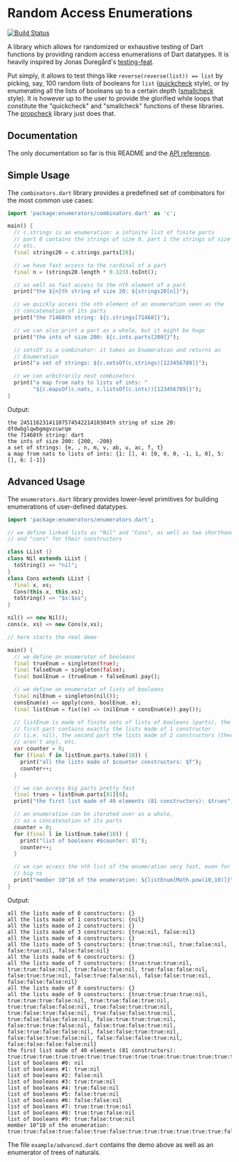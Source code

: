 # Random Access Enumerations

[![Build Status](https://drone.io/github.com/polux/enumerators/status.png)](https://drone.io/github.com/polux/enumerators/latest)

A library which allows for randomized or exhaustive testing of Dart functions
by providing random access enumerations of Dart datatypes. It is heavily
inspired by Jonas Duregård's
[testing-feat](http://hackage.haskell.org/package/testing-feat).

Put simply, it allows to test things like `reverse(reverse(list)) == list` by
picking, say, 100 random lists of booleans for `list`
([quickcheck](http://hackage.haskell.org/package/QuickCheck) style), or by
enumerating all the lists of booleans up to a certain depth
([smallcheck](http://hackage.haskell.org/package/smallcheck) style). It is
however up to the user to provide the glorified while loops that constitute the
"quickcheck" and "smallcheck" functions of these libraries. The
[propcheck](http://pub.dartlang.org/packages/propcheck) library just does that.

## Documentation

The only documentation so far is this README and the [API reference](http://goo.gl/UZX3qD).

## Simple Usage

The `combinators.dart` library provides a predefined set of combinators for the
most common use cases:

```dart
import 'package:enumerators/combinators.dart' as 'c';

main() {
  // c.strings is an enumeration: a infinite list of finite parts
  // part 0 contains the strings of size 0, part 1 the strings of size 1,
  // etc.
  final strings20 = c.strings.parts[20];

  // we have fast access to the cardinal of a part
  final n = (strings20.length * 0.123).toInt();

  // as well as fast access to the nth element of a part
  print("the ${n}th string of size 20: ${strings20[n]}");

  // we quickly access the nth element of an enumeration seen as the
  // concatenation of its parts
  print("the 71468th string: ${c.strings[71468]}");

  // we can also print a part as a whole, but it might be huge
  print("the ints of size 200: ${c.ints.parts[200]}");

  // setsOf is a combinator: it takes an Enumeration and returns an
  // Enumeration
  print("a set of strings: ${c.setsOf(c.strings)[123456789]}");

  // we can arbitrarily nest combinators
  print("a map from nats to lists of ints: "
        "${c.mapsOf(c.nats, c.listsOf(c.ints))[123456789]}");
}
```

Output:

```
the 2451162314110757454221410304th string of size 20: dfdwbglqwbgmgvzcwrqm
the 71468th string: dart
the ints of size 200: {200, -200}
a set of strings: {e, , n, m, v, ab, u, ac, f, t}
a map from nats to lists of ints: {1: [], 4: [0, 0, 0, -1, 1, 0], 5: [], 6: [-1]}
```

## Advanced Usage

The `enumerators.dart` library provides lower-level primitives for building
enumerations of user-defined datatypes.

```dart
import 'package:enumerators/enumerators.dart';

// we define linked lists as "Nil" and "Cons", as well as two shorthands "nil" 
// and "cons" for their constructors

class LList {}
class Nil extends LList {
  toString() => "nil";
}
class Cons extends LList {
  final x, xs;
  Cons(this.x, this.xs);
  toString() => "$x:$xs";
}

nil() => new Nil();
cons(x, xs) => new Cons(x,xs);

// here starts the real demo

main() {
  // we define an enumerator of booleans
  final trueEnum = singleton(true);
  final falseEnum = singleton(false);
  final boolEnum = (trueEnum + falseEnum).pay();

  // we define an enumerator of lists of booleans
  final nilEnum = singleton(nil());
  consEnum(e) => apply(cons, boolEnum, e);
  final listEnum = fix((e) => (nilEnum + consEnum(e)).pay());

  // listEnum is made of finite sets of lists of booleans (parts), the
  // first part contains exactly the lists made of 1 constructor
  // (i.e. nil), the second part the lists made of 2 constructors (there
  // aren't any), etc.
  var counter = 0;
  for (final f in listEnum.parts.take(10)) {
    print("all the lists made of $counter constructors: $f");
    counter++;
  }

  // we can access big parts pretty fast
  final trues = listEnum.parts[81][0];
  print("the first list made of 40 elements (81 constructors): $trues");

  // an enumeration can be iterated over as a whole,
  // as a concatenation of its parts
  counter = 0;
  for (final l in listEnum.take(10)) {
    print("list of booleans #$counter: $l");
    counter++;
  }

  // we can access the nth list of the enumeration very fast, even for
  // big ns
  print("member 10^10 of the enumeration: ${listEnum[Math.pow(10,10)]}");
}
```

Output:

```
all the lists made of 0 constructors: {}
all the lists made of 1 constructors: {nil}
all the lists made of 2 constructors: {}
all the lists made of 3 constructors: {true:nil, false:nil}
all the lists made of 4 constructors: {}
all the lists made of 5 constructors: {true:true:nil, true:false:nil, false:true:nil, false:false:nil}
all the lists made of 6 constructors: {}
all the lists made of 7 constructors: {true:true:true:nil, true:true:false:nil, true:false:true:nil, true:false:false:nil, false:true:true:nil, false:true:false:nil, false:false:true:nil, false:false:false:nil}
all the lists made of 8 constructors: {}
all the lists made of 9 constructors: {true:true:true:true:nil, true:true:true:false:nil, true:true:false:true:nil, true:true:false:false:nil, true:false:true:true:nil, true:false:true:false:nil, true:false:false:true:nil, true:false:false:false:nil, false:true:true:true:nil, false:true:true:false:nil, false:true:false:true:nil, false:true:false:false:nil, false:false:true:true:nil, false:false:true:false:nil, false:false:false:true:nil, false:false:false:false:nil}
the first list made of 40 elements (81 constructors): true:true:true:true:true:true:true:true:true:true:true:true:true:true:true:true:true:true:true:true:true:true:true:true:true:true:true:true:true:true:true:true:true:true:true:true:true:true:true:true:nil
list of booleans #0: nil
list of booleans #1: true:nil
list of booleans #2: false:nil
list of booleans #3: true:true:nil
list of booleans #4: true:false:nil
list of booleans #5: false:true:nil
list of booleans #6: false:false:nil
list of booleans #7: true:true:true:nil
list of booleans #8: true:true:false:nil
list of booleans #9: true:false:true:nil
member 10^10 of the enumeration: true:true:false:true:false:true:false:true:true:true:true:true:true:false:true:false:false:false:false:false:true:true:false:true:true:true:true:true:true:true:true:true:false:nil
```

The file `example/advanced.dart` contains the demo above as well as an
enumerator of trees of naturals.
